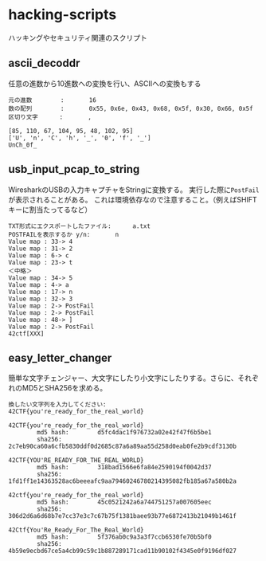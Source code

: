 # hacking-scripts
ハッキングやセキュリティ関連のスクリプト

## ascii_decoddr

任意の進数から10進数への変換を行い、ASCIIへの変換もする

```
元の進数        :       16
数の配列        :       0x55, 0x6e, 0x43, 0x68, 0x5f, 0x30, 0x66, 0x5f 
区切り文字      :       ,

[85, 110, 67, 104, 95, 48, 102, 95]
['U', 'n', 'C', 'h', '_', '0', 'f', '_']
UnCh_0f_
```

## usb_input_pcap_to_string

WiresharkのUSBの入力キャプチャをStringに変換する。
実行した際に`PostFail`が表示されることがある。
これは環境依存なので注意すること。（例えばSHIFTキーに割当たってるなど）

```
TXT形式にエクスポートしたファイル:      a.txt
POSTFAILを表示するか y/n:       n
Value map : 33-> 4
Value map : 31-> 2
Value map : 6-> c
Value map : 23-> t
＜中略＞
Value map : 34-> 5
Value map : 4-> a
Value map : 17-> n
Value map : 32-> 3
Value map : 2-> PostFail
Value map : 2-> PostFail
Value map : 48-> ]
Value map : 2-> PostFail
42ctf[XXX]
```

## easy_letter_changer

簡単な文字チェンジャー、大文字にしたり小文字にしたりする。さらに、それぞれのMD5とSHA256を求める。

```
換したい文字列を入力してください:     42CTF{you're_ready_for_the_real_world}

42CTF{you're_ready_for_the_real_world}
        md5 hash:        d5fc4dac1f976732a02e42f47f6b5be1
        sha256:          2c7eb90ca60a6cfb5830ddf0d2685c87a6a89aa55d258d0eab0fe2b9cdf3130b

42CTF{YOU'RE_READY_FOR_THE_REAL_WORLD}
        md5 hash:        318bad1566e6fa84e2590194f0042d37
        sha256:          1fd1ff1e14363528ac6beeeafc9aa79460246780214395082fb185a67a580b2a

42ctf{you're_ready_for_the_real_world}
        md5 hash:        45c0521242a6a744751257a007605eec
        sha256:          306d2d6a6d68b7e7cc37e3c7c67b75f1381baee93b77e6872413b21049b1461f

42Ctf{You'Re_Ready_For_The_Real_World}
        md5 hash:        5f376ab0c9a3a3f7ccb6530fe70b5bf0
        sha256:          4b59e9ecbd67ce5a4cb99c59c1b887289171cad11b90102f4345e0f9196df027
```